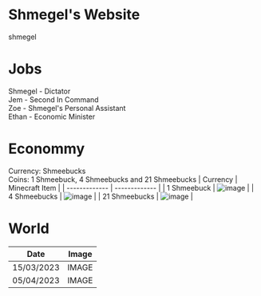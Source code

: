 # Shmegel's Website
shmegel

# Jobs
Shmegel - Dictator
<br /> Jem - Second In Command
<br /> Zoe - Shmegel's Personal Assistant
<br /> Ethan - Economic Minister
# Econommy
Currency: Shmeebucks
<br /> Coins: 1 Shmeebuck, 4 Shmeebucks and 21 Shmeebucks
| Currency  | Minecraft Item |
| ------------- | ------------- |
| 1 Shmeebuck  | ![image](https://user-images.githubusercontent.com/127815831/225199101-85783f90-b509-495a-b9bc-81ededb00663.png)  |
| 4 Shmeebucks  | ![image](https://user-images.githubusercontent.com/127815831/225199005-760ea2b2-94a3-4845-b116-98addc3e0093.png)  |
| 21 Shmeebucks  |  ![image](https://user-images.githubusercontent.com/127815831/225199186-5a4ea957-3796-43bc-9dba-6cd8165ec9aa.png)  |
# World
| Date  | Image |
| ------------- | ------------- |
| 15/03/2023  | IMAGE  |
| 05/04/2023  | IMAGE  |
